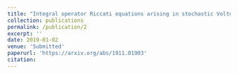 ```yaml
---
title: "Integral operator Riccati equations arising in stochastic Volterra control problems"
collection: publications
permalink: /publication/2
excerpt: ''
date: 2019-01-02
venue: 'Submitted'
paperurl: 'https://arxiv.org/abs/1911.01903'
citation:
---
```

